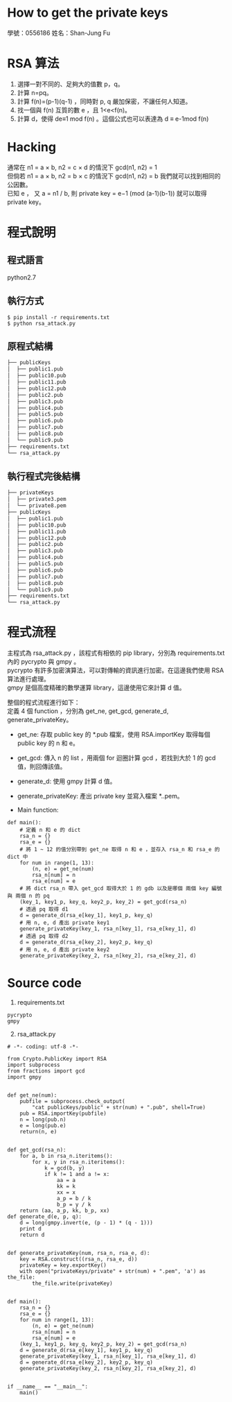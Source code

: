 How to get the private keys
===
學號：0556186
姓名：Shan-Jung Fu

# RSA 算法  
1. 選擇一對不同的、足夠大的值數 p，q。  
2. 計算 n=pq。  
3. 計算 f(n)=(p-1)(q-1) ，同時對 p, q 嚴加保密，不讓任何人知道。  
4. 找一個與 f(n) 互質的數 e ，且 1<e<f(n)。  
5. 計算 d，使得 de≡1 mod f(n) 。這個公式也可以表達為 d ≡ e-1mod f(n)  
  
# Hacking  
通常在 n1 = a × b, n2 = c × d 的情況下 gcd(n1, n2) = 1   
但倘若 n1 = a × b, n2 = b × c 的情況下 gcd(n1, n2) = b 我們就可以找到相同的公因數。  
已知 e ， 又 a = n1 / b, 則 private key = e−1 (mod (a-1)(b-1)) 就可以取得  private key。  
  
# 程式說明  
## 程式語言  
python2.7  
## 執行方式  
```python=  
$ pip install -r requirements.txt
$ python rsa_attack.py
```
  
## 原程式結構  
```bash
├── publicKeys
│  ├── public1.pub
│  ├── public10.pub
│  ├── public11.pub
│  ├── public12.pub
│  ├── public2.pub
│  ├── public3.pub
│  ├── public4.pub
│  ├── public5.pub
│  ├── public6.pub
│  ├── public7.pub
│  ├── public8.pub
│  └── public9.pub
├── requirements.txt
└── rsa_attack.py
```
  
## 執行程式完後結構  
```bash
├── privateKeys
│  ├── private3.pem
│  └── private8.pem
├── publicKeys
│  ├── public1.pub
│  ├── public10.pub
│  ├── public11.pub
│  ├── public12.pub
│  ├── public2.pub
│  ├── public3.pub
│  ├── public4.pub
│  ├── public5.pub
│  ├── public6.pub
│  ├── public7.pub
│  ├── public8.pub
│  └── public9.pub
├── requirements.txt
└── rsa_attack.py
```
  
# 程式流程  
主程式為 rsa_attack.py ，該程式有相依的 pip library，分別為 requirements.txt 內的 pycrypto 與 gmpy 。  
pycrypto 有許多加密演算法，可以對傳輸的資訊進行加密。在這邊我們使用 RSA 算法進行處理。  
gmpy 是個高度精確的數學運算 library，這邊使用它來計算 d 值。  
  
整個的程式流程進行如下：  
定義 4 個 function ，分別為 get_ne, get_gcd, generate_d, generate_privateKey。  
- get_ne: 存取 public key 的 *.pub 檔案，使用 RSA.importKey 取得每個 public key 的 n 和 e。  
- get_gcd: 傳入 n 的 list ，用兩個 for 迴圈計算 gcd ，若找到大於 1 的 gcd 值，則回傳該值。  
- generate_d: 使用 gmpy 計算 d 值。  
- generate_privateKey: 產出 private key 並寫入檔案 *..pem。  
  
- Main function:  
```python=  
def main():
    # 定義 n 和 e 的 dict
    rsa_n = {}
    rsa_e = {}
    # 將 1 ~ 12 的值分別帶到 get_ne 取得 n 和 e ，並存入 rsa_n 和 rsa_e 的 dict 中
    for num in range(1, 13):
        (n, e) = get_ne(num)
        rsa_n[num] = n
        rsa_e[num] = e
    # 將 dict rsa_n 帶入 get_gcd 取得大於 1 的 gdb 以及是哪個 兩個 key 編號 與 兩個 n 的 pq
    (key_1, key1_p, key_q, key2_p, key_2) = get_gcd(rsa_n)
    # 透過 pq 取得 d1
    d = generate_d(rsa_e[key_1], key1_p, key_q)
    # 用 n, e, d 產出 private key1
    generate_privateKey(key_1, rsa_n[key_1], rsa_e[key_1], d)
    # 透過 pq 取得 d2
    d = generate_d(rsa_e[key_2], key2_p, key_q)
    # 用 n, e, d 產出 private key2
    generate_privateKey(key_2, rsa_n[key_2], rsa_e[key_2], d)
```
  
# Source code  
1. requirements.txt  
  
```
pycrypto
gmpy
```
  
2. rsa_attack.py  
```python=
# -*- coding: utf-8 -*-

from Crypto.PublicKey import RSA
import subprocess
from fractions import gcd
import gmpy


def get_ne(num):
    pubfile = subprocess.check_output(
        "cat publicKeys/public" + str(num) + ".pub", shell=True)
    pub = RSA.importKey(pubfile)
    n = long(pub.n)
    e = long(pub.e)
    return(n, e)


def get_gcd(rsa_n):
    for a, b in rsa_n.iteritems():
        for x, y in rsa_n.iteritems():
            k = gcd(b, y)
            if k != 1 and a != x:
                aa = a
                kk = k
                xx = x
                a_p = b / k
                b_p = y / k
    return (aa, a_p, kk, b_p, xx)
def generate_d(e, p, q):
    d = long(gmpy.invert(e, (p - 1) * (q - 1)))
    print d
    return d


def generate_privateKey(num, rsa_n, rsa_e, d):
    key = RSA.construct((rsa_n, rsa_e, d))
    privateKey = key.exportKey()
    with open("privateKeys/private" + str(num) + ".pem", 'a') as the_file:
        the_file.write(privateKey)


def main():
    rsa_n = {}
    rsa_e = {}
    for num in range(1, 13):
        (n, e) = get_ne(num)
        rsa_n[num] = n
        rsa_e[num] = e
    (key_1, key1_p, key_q, key2_p, key_2) = get_gcd(rsa_n)
    d = generate_d(rsa_e[key_1], key1_p, key_q)
    generate_privateKey(key_1, rsa_n[key_1], rsa_e[key_1], d)
    d = generate_d(rsa_e[key_2], key2_p, key_q)
    generate_privateKey(key_2, rsa_n[key_2], rsa_e[key_2], d)


if __name__ == "__main__":
    main()
```
